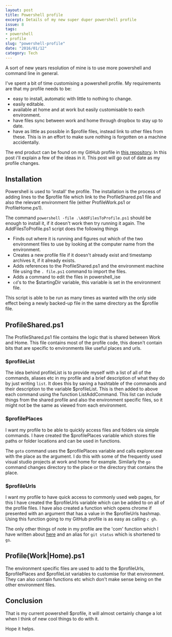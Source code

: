 ```yaml
---
layout: post
title: Powershell profile
excerpt: Details of my new super duper powershell profile
issue: 8
tags: 
- powershell
- profile
slug: "powershell-profile"
date: "2016/01/12"
category: Tech
---
```




A sort of new years resolution of mine is to use more powershell and command line in general. 

I've spent a bit of time customising a powershell profile. My requirements are that my profile needs to be:

- easy to install, automatic with little to nothing to change.
- easily editable.
- available at home and at work but easily customisable to each environment.
- have files sync between work and home through dropbox to stay up to date.
- have as little as possible in $profile files, instead link to other files from these. This is in an effort to make sure nothing is forgotten on a machine accidentally.


The end product can be found on my GitHub profile in [this repository](https://github.com/CBurbidge/PowershellProfile). In this post i'll explain a few of the ideas in it. This post will go out of date as my profile changes.

## Installation ##

Powershell is used to 'install' the profile. The installation is the process of adding lines to the $profile file which link to the ProfileShared.ps1 file and also the relevant environment file (either ProfileWork.ps1 or ProfileHome.ps1). 

The command `powershell -file .\AddFilesToProfile.ps1` should be enough to install it, if it doesn't work then try running it again. The AddFilesToProfile.ps1 script does the following things

- Finds out where it is running and figures out which of the two environment files to use by looking at the computer name from the environment.
- Creates a new profile file if it doesn't already exist and timestamp archives it, if it already exists.
- Adds references to the ProfileShared.ps1 and the environment machine file using the `. file.ps1` command to import the files.
- Adds a command to edit the files in powershell_ise 
- `cd`'s to the $startingDir variable, this variable is set in the environment file.

This script is able to be run as many times as wanted with the only side effect being a newly backed-up file in the same directory as the $profile file.

## ProfileShared.ps1 ##

The ProfileShared.ps1 file contains the logic that is shared between Work and Home.
This file contains most of the profile code, this doesn't contain bits that are specific to environments like useful places and urls.

### $profileList ###
The idea behind profileList is to provide myself with a list of all of the commands, aliases etc in my profile  and a brief description of what they do by just writing `list`.
It does this by saving a hashtable of the commands and their description to the variable $profileList. This is then added to above each command using the function ListAddCommand.
This list can include things from the shared profile and also the environment specific files, so it might not be the same as viewed from each environment.

### $profilePlaces ###
I want my profile to be able to quickly access files and folders via simple commands. I have created the $profilePlaces variable which stores file paths or folder locations and can be used in functions. 

The `goto` command uses the $profilePlaces variable and calls explorer.exe with the place as the argument. I do this with some of the frequently used visual studio projects at work and home for example.
Similarly the `go` command changes directory to the place or the directory that contains the place. 

### $profileUrls ###
I want my profile to have quick access to commonly used web pages, for this I have created the $profileUrls variable which can be added to on all of the profile files. I have also created a function which opens chrome if presented with an argument that has a value in the $profileUrls hashmap. Using this function going to my GitHub profile is as easy as calling `c gh`.

The only other things of note in my profile are the 'com' function which I have written about [here](http://cburbidge.github.io/git-commit-powershell-function/) and an alias for `git status` which is shortened to `gs`.

## Profile(Work|Home).ps1 ##
The environment specific files are used to add to the $profileUrls, $profilePlaces and $profileList variables to customise for that environment. They can also contain functions etc which don't make sense being on the other environment files.

## Conclusion ##
That is my current powershell $profile, it will almost certainly change a lot when I think of new cool things to do with it. 

Hope it helps. 
